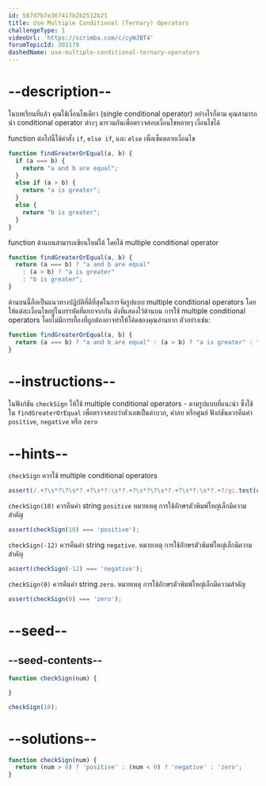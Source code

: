 ```yaml
---
id: 587d7b7e367417b2b2512b21
title: Use Multiple Conditional (Ternary) Operators
challengeType: 1
videoUrl: 'https://scrimba.com/c/cyWJBT4'
forumTopicId: 301179
dashedName: use-multiple-conditional-ternary-operators
---
```


# --description--

ในบทเรียนที่แล้ว คุณใช้เงื่อนไขเดียว (single conditional operator) อย่างไรก็ตาม คุณสามารถนำ conditional operator ต่างๆ มารวมกันเพื่อตรวจสอบเงื่อนไขหลายๆ เงื่อนไขได้

function ต่อไปนี้ใช้คำสั่ง `if`, `else if`, และ `else` เพื่อเช็คหลายเงื่อนไข

```js
function findGreaterOrEqual(a, b) {
  if (a === b) {
    return "a and b are equal";
  }
  else if (a > b) {
    return "a is greater";
  }
  else {
    return "b is greater";
  }
}
```

function ด้านบนสามารถเขียนใหม่ได้ โดยใช้ multiple conditional operator

```js
function findGreaterOrEqual(a, b) {
  return (a === b) ? "a and b are equal" 
    : (a > b) ? "a is greater" 
    : "b is greater";
}
```

ด้านบนนี้ถือเป็นแนวทางปฏิบัติที่ดีที่สุดในการจัดรูปแบบ multiple conditional operators โดยให้แต่ละเงื่อนไขอยู่ในบรรทัดที่แยกจากกัน ดังที่แสดงไว้ด้านบน การใช้ multiple conditional operators โดยไม่มีการเยื้องที่ถูกต้องอาจทำให้โค้ดของคุณอ่านยาก ตัวอย่างเช่น:

```js
function findGreaterOrEqual(a, b) {
  return (a === b) ? "a and b are equal" : (a > b) ? "a is greater" : "b is greater";
}
```

# --instructions--

ในฟังก์ชัน `checkSign` ให้ใช้ multiple conditional operators - ตามรูปแบบที่แนะนำ ซึ่งใช้ใน `findGreaterOrEqual` เพื่อตรวจสอบว่าตัวเลขเป็นค่าบวก, ค่าลบ หรือศูนย์ ฟังก์ชันควรคืนค่า `positive`, `negative` หรือ `zero`


# --hints--

`checkSign` ควรใช้ multiple conditional operators

```js
assert(/.+?\s*?\?\s*?.+?\s*?:\s*?.+?\s*?\?\s*?.+?\s*?:\s*?.+?/gi.test(code));
```

`checkSign(10)` ควรคืนค่า string `positive` 
หมายเหตุ การใช้อักษรตัวพิมพ์ใหญ่เล็กมีความสำคัญ

```js
assert(checkSign(10) === 'positive');
```

`checkSign(-12)` ควรคืนค่า string `negative`. 
หมายเหตุ การใช้อักษรตัวพิมพ์ใหญ่เล็กมีความสำคัญ

```js
assert(checkSign(-12) === 'negative');
```

`checkSign(0)` ควรคืนค่า string `zero`. 
หมายเหตุ การใช้อักษรตัวพิมพ์ใหญ่เล็กมีความสำคัญ

```js
assert(checkSign(0) === 'zero');
```

# --seed--

## --seed-contents--

```js
function checkSign(num) {

}

checkSign(10);
```

# --solutions--

```js
function checkSign(num) {
  return (num > 0) ? 'positive' : (num < 0) ? 'negative' : 'zero';
}
```

